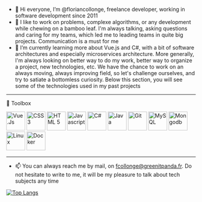- 👋 Hi everyone, I’m @floriancollonge, freelance developer, working in software development since 2011
- 👀 I like to work on problems, complexe algorithms, or any development while chewing on a bamboo leaf. I'm always talking, asking questions and caring for my teams, which led me to leading teams in quite big projects. Communication is a must for me
- 🌱 I’m currently learning more about Vue.js and C#, with a bit of software architectures and especially microservices architecture. More generally, I'm always looking on better way to do my work, better way to organize a project, new technologies, etc. We have the chance to work on an always moving, always improving field, so let's challenge ourselves, and try to satiate a bottomless curiosity. Below this section, you will see some of the technologies used in my past projects

---

🧰 Toolbox

<img src="https://cdn.worldvectorlogo.com/logos/vue-js-1.svg" alt="Vue.Js" width="50" height="50"/> <img src="https://cdn.worldvectorlogo.com/logos/css-3.svg" alt="CSS 3" width="50" height="50"/> <img src="https://cdn.worldvectorlogo.com/logos/html-1.svg" alt="HTML 5" width="50" height="50"/> <img src="https://cdn.worldvectorlogo.com/logos/javascript-2.svg" alt="Javascript" width="50" height="50"/> <img src="https://cdn.worldvectorlogo.com/logos/c--4.svg" alt="C#" width="50" height="50"/> <img src="https://cdn.worldvectorlogo.com/logos/java-4.svg" alt="Java" width="50" height="50"/> <img src="https://cdn.worldvectorlogo.com/logos/git-icon.svg" alt="Git" width="50" height="50"/> <img src="https://cdn.worldvectorlogo.com/logos/mysql-6.svg" alt="MySQL" width="50" height="50"/> <img src="https://cdn.worldvectorlogo.com/logos/mongodb-icon-1.svg" alt="Mongodb" width="50" height="50"/> <img src="https://cdn.worldvectorlogo.com/logos/linux-tux.svg" alt="Linux" width="50" height="50"/>  <img src="https://cdn.worldvectorlogo.com/logos/docker.svg" alt="Docker" width="50" height="50"/>


---

- 📫 You can always reach me by mail, on fcollonge@greenitpanda.fr. Do not hesitate to write to me, it will be my pleasure to talk about tech subjects any time


[![Top Langs](https://github-readme-stats.vercel.app/api/top-langs/?username=floriancollonge&hide=html,css&theme=radical)](https://github.com/anuraghazra/github-readme-stats)

<!---
floriancollonge/floriancollonge is a ✨ special ✨ repository because its `README.md` (this file) appears on your GitHub profile.
You can click the Preview link to take a look at your changes.
--->
